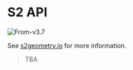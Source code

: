 # S2 API

<p class="badges">
  <img src="https://img.shields.io/badge/From-v3.7-blue.svg?style=flat-square" alt="From-v3.7" />
</p>

See [s2geometry.io](https://s2geometry.io/) for more information.

> TBA
